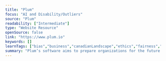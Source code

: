 ```yaml
---
title: "Plum"
focus: "AI and Disability/Outliers"
source: "Plum"
readability: ["Intermediate"]
type: "Website Resource"
openSource: false
link: "https://www.plum.io"
keywords: []
learnTags: ["bias","business","canadianLandscape","ethics","fairness","inclusivePractice"]
summary: "Plum’s software aims to prepare organizations for the future of work by providing predictive and scalable talent datasets, replacing a previously costly process by automating it with AI. "
---
```

